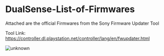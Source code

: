 # DualSense-List-of-Firmwares
Attached are the official Firmwares from the Sony Firmware Updater Tool

Tool Link: https://controller.dl.playstation.net/controller/lang/en/fwupdater.html


![unknown](https://user-images.githubusercontent.com/4289084/164345895-e3e895df-214a-4327-8da6-51a4345414ea.png)
